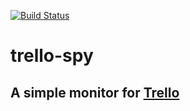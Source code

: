 [![Build Status](https://travis-ci.org/thmendes/trello-spy.svg?branch=master)](https://travis-ci.org/thmendes/trello-spy)

# trello-spy
## A simple monitor for [Trello](http://www.trello.com)